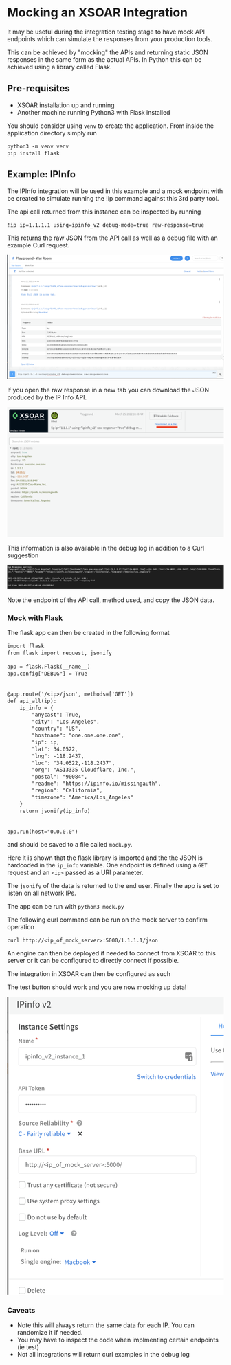 # Mocking an XSOAR Integration
It may be useful during the integration testing stage to have mock API endpoints
which can simulate the responses from your production tools.

This can be achieved by "mocking" the APIs and returning static JSON responses in the same form
as the actual APIs.
In Python this can be achieved using a library called Flask.

## Pre-requisites
* XSOAR installation up and running
* Another machine running Python3 with Flask installed

You should consider using `venv` to create the application.
From inside the application directory simply run


```
python3 -m venv venv
pip install flask
```

## Example: IPInfo
The IPInfo integration will be used in this example and a mock endpoint with be created to simulate
running the !ip command against this 3rd party tool.

The api call returned from this instance can be inspected by running

```
!ip ip=1.1.1.1 using=ipinfo_v2 debug-mode=true raw-response=true
```

This returns the raw JSON from the API call as well as a debug file with an example Curl request.

![screenshot of command](imgs/warroom.png)

If you open the raw response in a new tab you can download the JSON produced by the IP Info API.

![screenshot of raw json](imgs/raw-response.png)


This information is also available in the debug log in addition to a Curl suggestion

![screenshot of debug](imgs/debug-mode.png)

Note the endpoint of the API call, method used, and copy the JSON data.

### Mock with Flask
The flask app can then be created in the following format

```
import flask
from flask import request, jsonify 

app = flask.Flask(__name__)
app.config["DEBUG"] = True


@app.route('/<ip>/json', methods=['GET'])
def api_all(ip):
    ip_info = {
        "anycast": True,
        "city": "Los Angeles",
        "country": "US",
        "hostname": "one.one.one.one",
        "ip": ip,
        "lat": 34.0522,
        "lng": -118.2437,
        "loc": "34.0522,-118.2437",
        "org": "AS13335 Cloudflare, Inc.",
        "postal": "90084",
        "readme": "https://ipinfo.io/missingauth",
        "region": "California",
        "timezone": "America/Los_Angeles"
    }
    return jsonify(ip_info)


app.run(host="0.0.0.0")
```

and should be saved to a file called `mock.py`.

Here it is shown that the flask library is imported and the the JSON is hardcoded in the `ip_info` variable.
One endpoint is defined using a `GET` request and an `<ip>` passed as a URI parameter.

The `jsonify` of the data is returned to the end user.
Finally the app is set to listen on all network IPs.

The app can be run with `python3 mock.py`

The following curl command can be run on the mock server to confirm operation

```
curl http://<ip_of_mock_server>:5000/1.1.1.1/json
```

An engine can then be deployed if needed to connect from XSOAR to this server or it can be configured to directly connect if possible.

The integration in XSOAR can then be configured as such

The test button should work and you are now mocking up data!

![integration](imgs/integration-settings.png)


### Caveats
* Note this will always return the same data for each IP. You can randomize it if needed.
* You may have to inspect the code when implmenting certain endpoints (ie test)
* Not all integrations will return curl examples in the debug log
